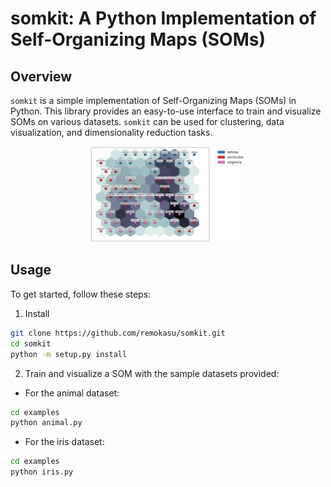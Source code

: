 # somkit: A Python Implementation of Self-Organizing Maps (SOMs)

## Overview

`somkit` is a simple implementation of Self-Organizing Maps (SOMs) in Python. This library provides an easy-to-use interface to train and visualize SOMs on various datasets. `somkit` can be used for clustering, data visualization, and dimensionality reduction tasks.
<div style="text-align: center;">
<img width="250" src="doc/fig_top.png">
</div>


## Usage

To get started, follow these steps:

1. Install

~~~ bash
git clone https://github.com/remokasu/somkit.git
cd somkit
python -m setup.py install
~~~


2. Train and visualize a SOM with the sample datasets provided:

- For the animal dataset:
~~~ bash
cd examples
python animal.py
~~~

- For the iris dataset:
~~~ bash
cd examples
python iris.py
~~~
